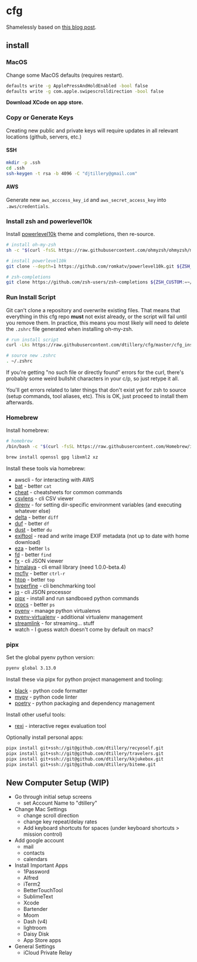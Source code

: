 # cfg
Shamelessly based on [this blog post](https://www.atlassian.com/git/tutorials/dotfiles).

## install

### MacOS
Change some MacOS defaults (requires restart).

```bash
defaults write -g ApplePressAndHoldEnabled -bool false
defaults write -g com.apple.swipescrolldirection -bool false
```

**Download XCode on app store.**

### Copy or Generate Keys
Creating new public and private keys will require updates in all relevant locations (github, servers, etc.)

#### SSH
```bash
mkdir -p .ssh
cd .ssh
ssh-keygen -t rsa -b 4096 -C "djtillery@gmail.com"
```

#### AWS
Generate new  `aws_acccess_key_id` and `aws_secret_access_key` into `.aws/credentials`.

### Install zsh and powerlevel10k
Install [powerlevel10k](https://github.com/romkatv/powerlevel10k) theme and completions, then re-source.

```bash
# install oh-my-zsh
sh -c "$(curl -fsSL https://raw.githubusercontent.com/ohmyzsh/ohmyzsh/master/tools/install.sh)"

# install powerlevel10k
git clone --depth=1 https://github.com/romkatv/powerlevel10k.git ${ZSH_CUSTOM:-$HOME/.oh-my-zsh/custom}/themes/powerlevel10k

# zsh-completions
git clone https://github.com/zsh-users/zsh-completions ${ZSH_CUSTOM:=~/.oh-my-zsh/custom}/plugins/zsh-completions
```

### Run Install Script
Git can't clone a repository and overwrite existing files. That means that everything in this cfg repo
**must** not exist already, or the script will fail until you remove them. In practice, this
means you most likely will need to delete the `.zshrc` file generated when installing oh-my-zsh.


```bash
# run install script
curl -Lks https://raw.githubusercontent.com/dtillery/cfg/master/cfg_install.sh | /bin/zsh

# source new .zshrc
. ~/.zshrc
```

If you're getting "no such file or directly found" errors for the curl, there's probably some weird bullshit characters in your c/p, so just retype it all.

You'll get errors related to later things that don't exist yet for zsh to source
(setup commands, tool aliases, etc). This is OK, just proceed to install them afterwards.

### Homebrew
Install homebrew:

```bash
# homebrew
/bin/bash -c "$(curl -fsSL https://raw.githubusercontent.com/Homebrew/install/HEAD/install.sh)"

brew install openssl gpg libxml2 xz
```

Install these tools via homebrew:

* awscli - for interacting with AWS
* [bat](https://github.com/sharkdp/bat) - better `cat`
* [cheat](https://github.com/cheat/cheat) - cheatsheets for common commands
* [csvlens](https://github.com/YS-L/csvlens) - cli CSV viewer
* [direnv](http://direnv.net) - for setting dir-specific environment variables (and executing whatever else)
* [delta](https://github.com/dandavison/delta) - better `diff`
* [duf](https://github.com/muesli/duf) - better `df`
* [dust](https://github.com/bootandy/dust) - better `du`
* [exiftool](https://exiftool.org) - read and write image EXIF metadata (not up to date with home download)
* [eza](https://eza.rocks) - better `ls`
* [fd](https://github.com/sharkdp/fd) - better `find`
* [fx](https://github.com/antonmedv/fx) - cli JSON viewer
* [himalaya](https://github.com/pimalaya/himalaya) - cli email library (need 1.0.0-beta.4)
* [mcfly](https://github.com/cantino/mcfly) - better `ctrl-r`
* [htop](https://htop.dev) - better `top`
* [hyperfine](https://github.com/sharkdp/hyperfine) - cli benchmarking tool
* [jq](https://jqlang.github.io/jq/) - cli JSON processor
* [pipx](https://pipx.pypa.io/stable/) - install and run sandboxed python commands
* [procs](https://github.com/dalance/procs) - better `ps`
* [pyenv](https://github.com/pyenv/pyenv) - manage python virtualenvs
* [pyenv-virtualenv](https://github.com/pyenv/pyenv-virtualenv) - additional virtualenv management
* [streamlink](https://streamlink.github.io) - for streaming... stuff
* watch - I guess watch doesn't come by default on macs?

### pipx
Set the global pyenv python version:
```bash
pyenv global 3.13.0
```
Install these via pipx for python project management and tooling:

* [black](https://black.readthedocs.io/en/stable/) - python code formatter
* [mypy](https://mypy.readthedocs.io/en/stable/) - python code linter
* [poetry](https://python-poetry.org) - python packaging and dependency management

Install other useful tools:

* [rexi](https://github.com/royreznik/rexi) - interactive regex evaluation tool

Optionally install personal apps:

```bash
pipx install git+ssh://git@github.com/dtillery/recyoself.git
pipx install git+ssh://git@github.com/dtillery/travelers.git
pipx install git+ssh://git@github.com/dtillery/kkjukebox.git
pipx install git+ssh://git@github.com/dtillery/biteme.git
```

## New Computer Setup (WIP)

* Go through initial setup screens
    * set Account Name to "dtillery"
* Change Mac Settings
    * change scroll direction
    * change key repeat/delay rates
    * Add keyboard shortcuts for spaces (under keyboard shortcuts > mission control)
* Add google account
    * mail
    * contacts
    * calendars
* Install Important Apps
    * 1Password
    * Alfred
    * iTerm2
    * BetterTouchTool
    * SublimeText
    * Xcode
    * Bartender
    * Moom
    * Dash (v4)
    * lightroom
    * Daisy Disk
    * App Store apps
* General Settings
    * iCloud Private Relay
